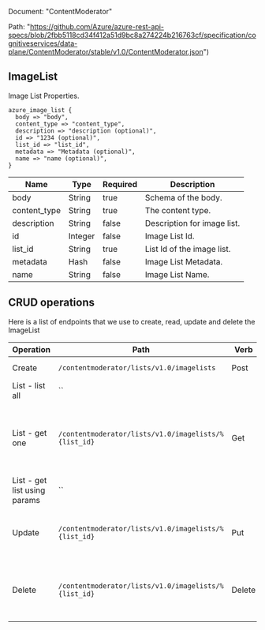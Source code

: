 Document: "ContentModerator"


Path: "https://github.com/Azure/azure-rest-api-specs/blob/2fbb5118cd34f412a51d9bc8a274224b216763cf/specification/cognitiveservices/data-plane/ContentModerator/stable/v1.0/ContentModerator.json")

## ImageList

Image List Properties.

```puppet
azure_image_list {
  body => "body",
  content_type => "content_type",
  description => "description (optional)",
  id => "1234 (optional)",
  list_id => "list_id",
  metadata => "Metadata (optional)",
  name => "name (optional)",
}
```

| Name        | Type           | Required       | Description       |
| ------------- | ------------- | ------------- | ------------- |
|body | String | true | Schema of the body. |
|content_type | String | true | The content type. |
|description | String | false | Description for image list. |
|id | Integer | false | Image List Id. |
|list_id | String | true | List Id of the image list. |
|metadata | Hash | false | Image List Metadata. |
|name | String | false | Image List Name. |



## CRUD operations

Here is a list of endpoints that we use to create, read, update and delete the ImageList

| Operation | Path | Verb | Description | OperationID |
| ------------- | ------------- | ------------- | ------------- | ------------- |
|Create|`/contentmoderator/lists/v1.0/imagelists`|Post|Creates an image list.|ListManagementImageLists_Create|
|List - list all|``||||
|List - get one|`/contentmoderator/lists/v1.0/imagelists/%{list_id}`|Get|Returns the details of the image list with list Id equal to list Id passed.|ListManagementImageLists_GetDetails|
|List - get list using params|``||||
|Update|`/contentmoderator/lists/v1.0/imagelists/%{list_id}`|Put|Updates an image list with list Id equal to list Id passed.|ListManagementImageLists_Update|
|Delete|`/contentmoderator/lists/v1.0/imagelists/%{list_id}`|Delete|Deletes image list with the list Id equal to list Id passed.|ListManagementImageLists_Delete|
